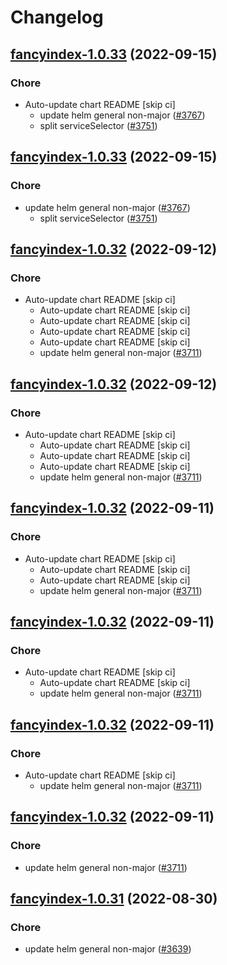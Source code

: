 # Changelog



## [fancyindex-1.0.33](https://github.com/truecharts/charts/compare/fancyindex-1.0.32...fancyindex-1.0.33) (2022-09-15)

### Chore

- Auto-update chart README [skip ci]
  - update helm general non-major ([#3767](https://github.com/truecharts/charts/issues/3767))
  - split serviceSelector ([#3751](https://github.com/truecharts/charts/issues/3751))




## [fancyindex-1.0.33](https://github.com/truecharts/charts/compare/fancyindex-1.0.32...fancyindex-1.0.33) (2022-09-15)

### Chore

- update helm general non-major ([#3767](https://github.com/truecharts/charts/issues/3767))
  - split serviceSelector ([#3751](https://github.com/truecharts/charts/issues/3751))




## [fancyindex-1.0.32](https://github.com/truecharts/charts/compare/fancyindex-1.0.31...fancyindex-1.0.32) (2022-09-12)

### Chore

- Auto-update chart README [skip ci]
  - Auto-update chart README [skip ci]
  - Auto-update chart README [skip ci]
  - Auto-update chart README [skip ci]
  - Auto-update chart README [skip ci]
  - update helm general non-major ([#3711](https://github.com/truecharts/charts/issues/3711))




## [fancyindex-1.0.32](https://github.com/truecharts/charts/compare/fancyindex-1.0.31...fancyindex-1.0.32) (2022-09-12)

### Chore

- Auto-update chart README [skip ci]
  - Auto-update chart README [skip ci]
  - Auto-update chart README [skip ci]
  - Auto-update chart README [skip ci]
  - update helm general non-major ([#3711](https://github.com/truecharts/charts/issues/3711))




## [fancyindex-1.0.32](https://github.com/truecharts/charts/compare/fancyindex-1.0.31...fancyindex-1.0.32) (2022-09-11)

### Chore

- Auto-update chart README [skip ci]
  - Auto-update chart README [skip ci]
  - Auto-update chart README [skip ci]
  - update helm general non-major ([#3711](https://github.com/truecharts/charts/issues/3711))




## [fancyindex-1.0.32](https://github.com/truecharts/charts/compare/fancyindex-1.0.31...fancyindex-1.0.32) (2022-09-11)

### Chore

- Auto-update chart README [skip ci]
  - Auto-update chart README [skip ci]
  - update helm general non-major ([#3711](https://github.com/truecharts/charts/issues/3711))




## [fancyindex-1.0.32](https://github.com/truecharts/charts/compare/fancyindex-1.0.31...fancyindex-1.0.32) (2022-09-11)

### Chore

- Auto-update chart README [skip ci]
  - update helm general non-major ([#3711](https://github.com/truecharts/charts/issues/3711))




## [fancyindex-1.0.32](https://github.com/truecharts/charts/compare/fancyindex-1.0.31...fancyindex-1.0.32) (2022-09-11)

### Chore

- update helm general non-major ([#3711](https://github.com/truecharts/charts/issues/3711))




## [fancyindex-1.0.31](https://github.com/truecharts/charts/compare/fancyindex-1.0.30...fancyindex-1.0.31) (2022-08-30)

### Chore

- update helm general non-major ([#3639](https://github.com/truecharts/charts/issues/3639))
